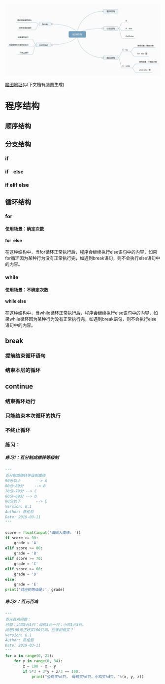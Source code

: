 



![程序结构](https://raw.githubusercontent.com/smartisantt/Python-100days/master/Day01-10/Day03/res/day03.jpg)

[脑图地址](http://naotu.baidu.com/file/0459fc6f503ca631ae6b9e3a80bcf35a?token=1853bee2f41c94da)(以下文档有脑图生成)

# 程序结构

## 顺序结构

## 分支结构

### if

### if    else

### if elif else

## 循环结构

### for 

#### 使用场景：确定次数

#### for  else

在这种结构中，当for循环正常执行后，程序会继续执行else语句中的内容，如果for循环因为某种行为没有正常执行完，如遇到break语句，则不会执行else语句中的内容。

### while

#### 使用场景：不确定次数

#### while else

在这种结构中，当while循环正常执行后，程序会继续执行else语句中的内容，如果while循环因为某种行为没有正常执行完，如遇到break语句，则不会执行else语句中的内容。

## break

### 提前结束循环语句

### 结束本层的循环

## continue

### 结束循环运行

### 只能结束本次循环的执行

### 不终止循环



### 练习：
##### 练习1：百分制成绩转等级制

```python
"""
百分制成绩转等级制成绩
90分以上 	 	--> A
80分~89分 	--> B
70分~79分	--> C
60分~69分	--> D
60分以下		--> E
Version: 0.1
Author: 陈伦巨
Date: 2019-03-11
"""

score = float(input('请输入成绩: '))
if score >= 90:
	grade = 'A'
elif score >= 80:
	grade = 'B'
elif score >= 70:
	grade = 'C'
elif score >= 60:
	grade = 'D'
else:
	grade = 'E'
print('对应的等级是:', grade)
```

##### 练习2：百元百鸡

```python
"""
百元百鸡问题：
已知：公鸡5元1只；母鸡3元一只；小鸡1元3只。
问想100元正好买100只鸡，应该如何买？
Version: 0.1
Author: 陈伦巨
Date: 2019-03-11
"""
for x in range(0, 21):
    for y in range(0, 34):
        z = 100 - x - y
        if 5*3 + 3*y + z/3 == 100:
            print("公鸡买%d只， 母鸡买%d只，小鸡买%d只。"%(x, y, z))
```

